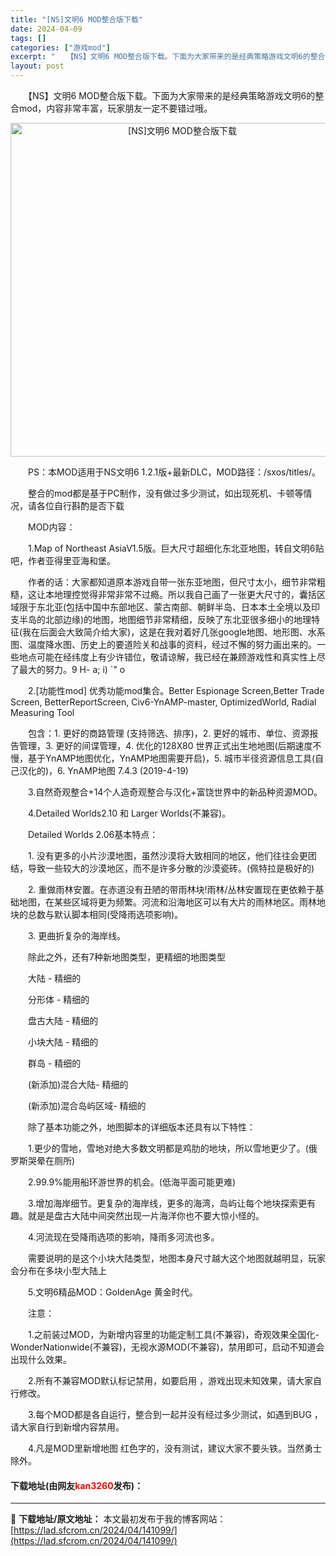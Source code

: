 ```yaml
---
title: "[NS]文明6 MOD整合版下载"
date: 2024-04-09
tags: []
categories: ["游戏mod"]
excerpt: "　　【NS】文明6 MOD整合版下载。下面为大家带来的是经典策略游戏文明6的整合mod，内容非常丰富，玩家朋友一定不要错过哦。 　　PS：本MOD适用于NS文明6 1.2.1版+最新DLC，MOD路径：/sxos/titles/。 　　整合的mod都是基于PC制作，没有做过多少测试，如出现死机、卡顿&hellip;"
layout: post
---
```


 <p>　　【NS】文明6 MOD整合版下载。下面为大家带来的是经典策略游戏文明6的整合mod，内容非常丰富，玩家朋友一定不要错过哦。</p> <p align="center"><img align="" border="0" src="https://lad.sfcrom.cn/wp-content/uploads/2024/04/20240409_6615018609287.webp" width="534" alt="[NS]文明6 MOD整合版下载" /></p> <p>　　PS：本MOD适用于NS文明6 1.2.1版+最新DLC，MOD路径：/sxos/titles/。</p> <p>　　整合的mod都是基于PC制作，没有做过多少测试，如出现死机、卡顿等情况，请各位自行斟酌是否下载</p> <p>　　MOD内容：</p> <p>　　1.Map of Northeast AsiaV1.5版。巨大尺寸超细化东北亚地图，转自文明6贴吧，作者亚得里亚海和堡。</p> <p>　　作者的话：大家都知道原本游戏自带一张东亚地图，但尺寸太小，细节非常粗糙，这让本地理控觉得非常非常不过瘾。所以我自己画了一张更大尺寸的，囊括区域限于东北亚(包括中国中东部地区、蒙古南部、朝鲜半岛、日本本土全境以及印支半岛的北部边缘)的地图，地图细节非常精细，反映了东北亚很多细小的地理特征(我在后面会大致简介给大家)，这是在我对着好几张google地图、地形图、水系图、温度降水图、历史上的要道险关和战事的资料，经过不懈的努力画出来的。一些地点可能在经纬度上有少许错位，敬请谅解，我已经在兼顾游戏性和真实性上尽了最大的努力。9 H- a; i) `&quot; o</p> <p>　　2.[功能性mod] 优秀功能mod集合。Better Espionage Screen,Better Trade Screen, BetterReportScreen, Civ6-YnAMP-master, OptimizedWorld, Radial Measuring Tool</p> <p>　　包含：1. 更好的商路管理 (支持筛选、排序)，2. 更好的城市、单位、资源报告管理，3. 更好的间谍管理，4. 优化的128X80 世界正式出生地地图(后期速度不慢，基于YnAMP地图优化，YnAMP地图需要开启)，5. 城市半径资源信息工具(自己汉化的)，6. YnAMP地图 7.4.3 (2019-4-19)</p> <p>　　3.自然奇观整合+14个人造奇观整合与汉化+富饶世界中的新品种资源MOD。</p> <p>　　4.Detailed Worlds2.10 和 Larger Worlds(不兼容)。</p> <p>　　Detailed Worlds 2.06基本特点：</p> <p>　　1. 没有更多的小片沙漠地图，虽然沙漠将大致相同的地区，他们往往会更团结，导致一些较大的沙漠地区，而不是许多分散的沙漠瓷砖。(佩特拉是极好的)</p> <p>　　2. 重做雨林安置。在赤道没有丑陋的带雨林块!雨林/丛林安置现在更依赖于基础地图，在某些区域将更为频繁。河流和沿海地区可以有大片的雨林地区。雨林地块的总数与默认脚本相同(受降雨选项影响)。</p> <p>　　3. 更曲折复杂的海岸线。</p> <p>　　除此之外，还有7种新地图类型，更精细的地图类型</p> <p>　　大陆 - 精细的</p> <p>　　分形体 - 精细的</p> <p>　　盘古大陆 - 精细的</p> <p>　　小块大陆 - 精细的</p> <p>　　群岛 - 精细的</p> <p>　　(新添加)混合大陆- 精细的</p> <p>　　(新添加)混合岛屿区域- 精细的</p> <p>　　除了基本功能之外，地图脚本的详细版本还具有以下特性：</p> <p>　　1.更少的雪地，雪地对绝大多数文明都是鸡肋的地块，所以雪地更少了。(俄罗斯哭晕在厕所)</p> <p>　　2.99.9%能用船环游世界的机会。(低海平面可能更难)</p> <p>　　3.增加海岸细节。更复杂的海岸线，更多的海湾，岛屿让每个地块探索更有趣。就是是盘古大陆中间突然出现一片海洋你也不要大惊小怪的。</p> <p>　　4.河流现在受降雨选项的影响，降雨多河流也多。</p> <p>　　需要说明的是这个小块大陆类型，地图本身尺寸越大这个地图就越明显，玩家会分布在多块小型大陆上</p> <p>　　5.文明6精品MOD：GoldenAge 黄金时代。</p> <p>　　注意：</p> <p>　　1.之前装过MOD，为新增内容里的功能定制工具(不兼容)，奇观效果全国化-WonderNationwide(不兼容)，无视水源MOD(不兼容)，禁用即可，启动不知道会出现什么效果。</p> <p>　　2.所有不兼容MOD默认标记禁用，如要启用 ，游戏出现未知效果，请大家自行修改。</p> <p>　　3.每个MOD都是各自运行，整合到一起并没有经过多少测试，如遇到BUG ，请大家自行到新增内容禁用。</p> <p>　　4.凡是MOD里新增地图 红色字的，没有测试，建议大家不要头铁。当然勇士除外。</p> <p><h4>下载地址(由网友<font color="red">kan3260</font>发布)：</h4></p> 

---
📖 **下载地址/原文地址：** 本文最初发布于我的博客网站：[https://lad.sfcrom.cn/2024/04/141099/](https://lad.sfcrom.cn/2024/04/141099/)
